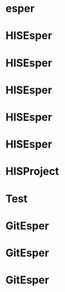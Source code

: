 # esper
# HISEsper
# HISEsper
# HISEsper
# HISEsper
# HISEsper
# HISProject
# Test
# GitEsper
# GitEsper
# GitEsper
